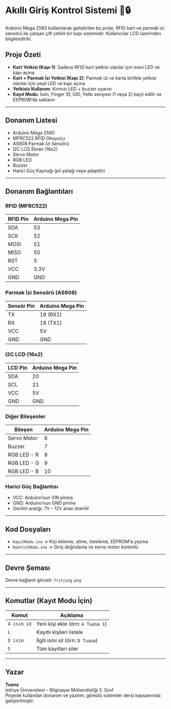 # Akıllı Giriş Kontrol Sistemi 🚪🔒

Arduino Mega 2560 kullanılarak geliştirilen bu proje, RFID kart ve parmak izi sensörü ile çalışan çift yetkili bir kapı sistemidir. Kullanıcılar LCD üzerinden bilgilendirilir.

## Proje Özeti
- **Kart Yetkisi (Kapı 1)**: Sadece RFID kart yetkisi olanlar için mavi LED ve kapı açma
- **Kart + Parmak İzi Yetkisi (Kapı 2)**: Parmak izi ve karta birlikte yetkisi olanlar için yeşil LED ve kapı açma
- **Yetkisiz Kullanım**: Kırmızı LED + buzzer uyarısı
- **Kayıt Modu**: İsim, Finger ID, UID, Yetki seviyesi (1 veya 2) kayıt edilir ve EEPROM’da saklanır

---

## Donanım Listesi
- Arduino Mega 2560
- MFRC522 RFID Okuyucu
- AS608 Parmak İzi Sensörü
- I2C LCD Ekran (16x2)
- Servo Motor
- RGB LED
- Buzzer
- Harici Güç Kaynağı (pil yatağı veya adaptör)

---

## Donanım Bağlantıları

### RFID (MFRC522)
| RFID Pin | Arduino Mega Pin |
|----------|------------------|
| SDA      | 53               |
| SCK      | 52               |
| MOSI     | 51               |
| MISO     | 50               |
| RST      | 5                |
| VCC      | 3.3V             |
| GND      | GND              |

### Parmak İzi Sensörü (AS608)
| Sensör Pin | Arduino Mega Pin |
|------------|------------------|
| TX         | 19 (RX1)         |
| RX         | 18 (TX1)         |
| VCC        | 5V               |
| GND        | GND              |

### I2C LCD (16x2)
| LCD Pin | Arduino Mega Pin |
|---------|------------------|
| SDA     | 20               |
| SCL     | 21               |
| VCC     | 5V               |
| GND     | GND              |

### Diğer Bileşenler
| Bileşen      | Arduino Mega Pin |
|--------------|------------------|
| Servo Motor  | 6                |
| Buzzer       | 7                |
| RGB LED - R  | 8                |
| RGB LED - G  | 9                |
| RGB LED - B  | 10               |

### Harici Güç Bağlantısı
- VCC: Arduino’nun VIN pinine
- GND: Arduino’nun GND pinine
- Gerilim aralığı: 7V – 12V arası önerilir

---

##  Kod Dosyaları
- `KayıtModu.ino` → Kişi ekleme, silme, listeleme, EEPROM'a yazma
- `KontrolModu.ino` → Giriş doğrulama ve servo motor kontrolü

---

## Devre Şeması
Devre bağlantı görseli: `fritzing.png`

---

## Komutlar (Kayıt Modu İçin)
| Komut          | Açıklama                              |
|----------------|---------------------------------------|
| `A isim id`    | Yeni kişi ekle (örn: `A Tuana 1`)     |
| `L`            | Kayıtlı kişileri listele              |
| `D isim`       | İlgili ismi sil (örn: `D Tuana`)      |
| `S`            | Tüm kayıtları siler                   |

---

## Yazar
**Tuana**  
İstinye Üniversitesi – Bilgisayar Mühendisliği 3. Sınıf  
Projede kullanılan donanım ve yazılım, gömülü sistemler dersi kapsamında geliştirilmiştir.

